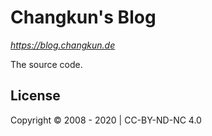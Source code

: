 # Changkun's Blog

_https://blog.changkun.de_

The source code.

## License

Copyright &copy; 2008 - 2020 | CC-BY-ND-NC 4.0